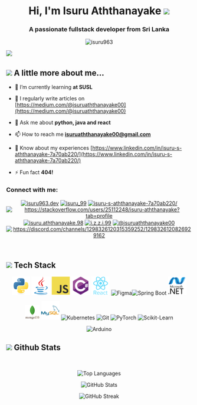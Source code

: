 <h1 align="center">Hi, I'm Isuru Aththanayake </b><img src="https://media.giphy.com/media/hvRJCLFzcasrR4ia7z/giphy.gif" width="35"> </h1>
<h3 align="center">A passionate fullstack developer from Sri Lanka</h3>
<p align="center"> <img src="https://komarev.com/ghpvc/?username=isuru963&label=Profile%20views&color=0e75b6&style=flat" alt="isuru963" /> </p>

<img src="https://user-images.githubusercontent.com/73097560/115834477-dbab4500-a447-11eb-908a-139a6edaec5c.gif">

## <img src="https://media.giphy.com/media/VgCDAzcKvsR6OM0uWg/giphy.gif" width ="50"><b> A little more about me...</b> 

- 🌱 I’m currently learning **at SUSL**

- 📝 I regularly write articles on [https://medium.com/@isuruaththanayake00](https://medium.com/@isuruaththanayake00)

- 💬 Ask me about **python, java and react**

- 📫 How to reach me **isuruaththanayake00@gmail.com**

- 📄 Know about my experiences [https://www.linkedin.com/in/isuru-s-aththanayake-7a70ab220/](https://www.linkedin.com/in/isuru-s-aththanayake-7a70ab220/)

- ⚡ Fun fact **404!**

<h3 align="left">Connect with me:</h3>

<p align="center">
<a href="[https://dev.to/isuru963.dev](https://dev.to/isuru963)" target="blank"><img align="center" src="https://raw.githubusercontent.com/rahuldkjain/github-profile-readme-generator/master/src/images/icons/Social/devto.svg" alt="isuru963.dev" height="30" width="40" /></a>
<a href="https://twitter.com/isuru_99" target="blank"><img align="center" src="https://raw.githubusercontent.com/rahuldkjain/github-profile-readme-generator/master/src/images/icons/Social/twitter.svg" alt="isuru_99" height="40" width="55" /></a>
<a href="https://linkedin.com/in/isuru-s-aththanayake-7a70ab220/" target="blank"><img align="center" src="https://raw.githubusercontent.com/rahuldkjain/github-profile-readme-generator/master/src/images/icons/Social/linked-in-alt.svg" alt="isuru-s-aththanayake-7a70ab220/" height="40" width="55" /></a>
<a href="https://stackoverflow.com/users/https://stackoverflow.com/users/25112248/isuru-aththanayake?tab=profile" target="blank"><img align="center" src="https://raw.githubusercontent.com/rahuldkjain/github-profile-readme-generator/master/src/images/icons/Social/stack-overflow.svg" alt="https://stackoverflow.com/users/25112248/isuru-aththanayake?tab=profile" height="30" width="40" /></a>
<a href="https://fb.com/isuru.aththanayake.98" target="blank"><img align="center" src="https://raw.githubusercontent.com/rahuldkjain/github-profile-readme-generator/master/src/images/icons/Social/facebook.svg" alt="isuru.aththanayake.98" height="30" width="40" /></a>
<a href="https://instagram.com/i.z.z.i.99" target="blank"><img align="center" src="https://raw.githubusercontent.com/rahuldkjain/github-profile-readme-generator/master/src/images/icons/Social/instagram.svg" alt="i.z.z.i.99" height="30" width="40" /></a>
<a href="https://medium.com/@isuruaththanayake00" target="blank"><img align="center" src="https://raw.githubusercontent.com/rahuldkjain/github-profile-readme-generator/master/src/images/icons/Social/medium.svg" alt="@isuruaththanayake00" height="30" width="40" /></a>
<a href="https://discord.gg/https://discord.com/channels/1298326120315359252/1298326120826929162" target="blank"><img align="center" src="https://raw.githubusercontent.com/rahuldkjain/github-profile-readme-generator/master/src/images/icons/Social/discord.svg" alt="https://discord.com/channels/1298326120315359252/1298326120826929162" height="30" width="40" /></a>
</p>

</br>

## <img src="https://media2.giphy.com/media/QssGEmpkyEOhBCb7e1/giphy.gif?cid=ecf05e47a0n3gi1bfqntqmob8g9aid1oyj2wr3ds3mg700bl&rid=giphy.gif" width ="25"><b> Tech Stack</b> 

<p align="center"> <img src="https://raw.githubusercontent.com/devicons/devicon/master/icons/python/python-original.svg" alt="Python" width="50" height="50"/>    <img src="https://raw.githubusercontent.com/devicons/devicon/master/icons/java/java-original.svg" alt="Java" width="50" height="50"/>    <img src="https://raw.githubusercontent.com/devicons/devicon/master/icons/javascript/javascript-original.svg" alt="JavaScript" width="50" height="50"/> <img src="https://raw.githubusercontent.com/devicons/devicon/master/icons/csharp/csharp-original.svg" alt="C#" width="50" height="50"/> <img src="https://raw.githubusercontent.com/devicons/devicon/master/icons/react/react-original-wordmark.svg" alt="React" width="50" height="50"/>    <img src="https://www.vectorlogo.zone/logos/figma/figma-icon.svg" alt="Figma" width="50" height="50"/><img src="https://www.vectorlogo.zone/logos/springio/springio-icon.svg" alt="Spring Boot" width="50" height="50"/>    <img src="https://raw.githubusercontent.com/devicons/devicon/master/icons/dot-net/dot-net-original-wordmark.svg" alt=".NET" width="50" height="50"/> </p>

<p align="center"> <img src="https://raw.githubusercontent.com/devicons/devicon/master/icons/mongodb/mongodb-original-wordmark.svg" alt="MongoDB" width="40" height="40"/> <img src="https://raw.githubusercontent.com/devicons/devicon/master/icons/mysql/mysql-original-wordmark.svg" alt="MySQL" width="50" height="50"/>  <img src="https://www.vectorlogo.zone/logos/kubernetes/kubernetes-icon.svg" alt="Kubernetes" width="50" height="50"/> <img src="https://www.vectorlogo.zone/logos/git-scm/git-scm-icon.svg" alt="Git" width="50" height="50"/> <img src="https://www.vectorlogo.zone/logos/pytorch/pytorch-icon.svg" alt="PyTorch" width="50" height="50"/>    <img src="https://upload.wikimedia.org/wikipedia/commons/0/05/Scikit_learn_logo_small.svg" alt="Scikit-Learn" width="50" height="50"/></p>
<p align="center"> <img src="https://cdn.worldvectorlogo.com/logos/arduino-1.svg" alt="Arduino" width="50" height="50"/> </p>


## <img src="https://media.giphy.com/media/iY8CRBdQXODJSCERIr/giphy.gif" width="35"><b> Github Stats </b>
<br>

<p align="center"> <img src="https://github-readme-stats.vercel.app/api/top-langs?username=isuru963&show_icons=true&title_color=fff&icon_color=79ff97&text_color=9f9f9f&bg_color=151515" alt="Top Languages" /> </p> <p align="center"> <img src="https://github-readme-stats.vercel.app/api?username=isuru963&show_icons=true&title_color=fff&icon_color=79ff97&text_color=9f9f9f&bg_color=151515" alt="GitHub Stats" /> </p> <p align="center"> <img src="https://github-readme-streak-stats.herokuapp.com/?user=isuru963&" alt="GitHub Streak" /> </p>
